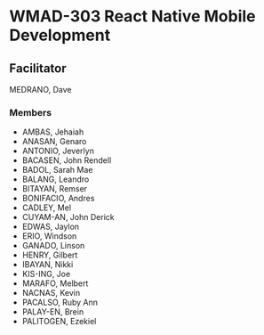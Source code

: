# WMAD-303 React Native Mobile Development

## Facilitator
MEDRANO, Dave

### Members
- AMBAS, Jehaiah
- ANASAN, Genaro
- ANTONIO, Jeverlyn
- BACASEN, John Rendell
- BADOL, Sarah Mae
- BALANG, Leandro
- BITAYAN, Remser
- BONIFACIO, Andres
- CADLEY, Mel
- CUYAM-AN, John Derick
- EDWAS, Jaylon
- ERIO, Windson
- GANADO, Linson
- HENRY, Gilbert
- IBAYAN, Nikki
- KIS-ING, Joe
- MARAFO, Melbert
- NACNAS, Kevin
- PACALSO, Ruby Ann
- PALAY-EN, Brein
- PALITOGEN, Ezekiel
